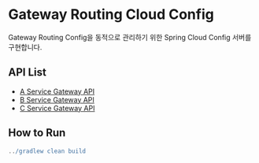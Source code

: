 # Gateway Routing Cloud Config

Gateway Routing Config을 동적으로 관리하기 위한 Spring Cloud Config 서버를 구현합니다.


## API List

- [A Service Gateway API](http://localhost:8081/a-service/default)
- [B Service Gateway API](http://localhost:8081/b-service/default)
- [C Service Gateway API](http://localhost:8081/c-service/default)

## How to Run

```groovy
../gradlew clean build
```